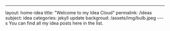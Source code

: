 ---
layout: home-idea
title:  "Welcome to my Idea Cloud"
permalink: /ideas
subject: idea
categories: jekyll update
backgroud: /assets/img/bulb.jpeg
---s
You can find all my idea posts here in the list.